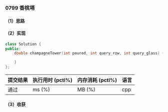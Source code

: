 ### 0799 香槟塔

#### （1）思路

#### （2）实现

```cpp
class Solution {
public:
    double champagneTower(int poured, int query_row, int query_glass) {

    }
};
```

| 提交结果 | 执行用时 (pctl%) | 内存消耗 (pctl%) | 语言 |
|:---------|:-----------------|:-----------------|:-----|
| 通过     |  ms (%)   |  MB (%)  | cpp  |

#### （3）收获

